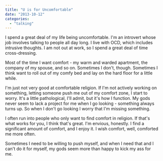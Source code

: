 ```yaml
---
title: "U is for Uncomfortable"
date: "2013-10-12"
categories: 
  - "talking"
---
```


I spend a great deal of my life being uncomfortable. I'm an introvert whose job involves talking to people all day long. I live with OCD, which includes intrusive thoughts. I am not out at work, so I spend a great deal of time cross-dressing.

Most of the time I want comfort - my warm and warded apartment, the company of my spouse, and so on. Sometimes I don't, though. Sometimes I think want to roll out of my comfy bed and lay on the hard floor for a little while.

I'm just not very good at comfortable religion. If I'm not actively working on something, letting someone push me out of my comfort zone, I start to worry. It's a little pathological, I'll admit, but it's how I function. My gods never seem to lack a project for me when I go looking - something always turns up. So when I don't go looking I worry that I'm missing something.

I often run into people who only want to find comfort in religion. If that's what works for you, I think that's great. I'm envious, honestly. I find a significant amount of comfort, and I enjoy it. I wish comfort, well, comforted me more often.

Sometimes I need to be willing to push myself, and when I need that and I can't do it for myself, my gods seem more than happy to kick my ass for me.
